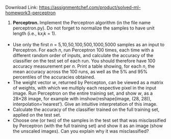 Download Link: https://assignmentchef.com/product/solved-ml-homework3-perceptron
<br>
<ol>

 <li><strong> Perceptron. </strong>Implement the Perceptron algorithm (in the file name perceptron.py). Do not forget to normalize the samples to have unit length (i.e., k<em>x<sub>i</sub></em>k = 1).</li>

</ol>

<ul>

 <li><strong> </strong>Use only the first <em>n </em>= 5<em>,</em>10<em>,</em>50<em>,</em>100<em>,</em>500<em>,</em>1000<em>,</em>5000 samples as an input to Perceptron. For each <em>n</em>, run Perceptron 100 times, each time with a different random order of inputs, and calculate the accuracy of the classifier on the test set of each run. You should therefore have 100 accuracy measurement per <em>n</em>. Print a table showing, for each <em>n</em>, the mean accuracy across the 100 runs, as well as the 5% and 95% percentiles of the accuracies obtained.</li>

 <li><strong> </strong>The weight vector <em>w</em>, returned by Percepton, can be viewed as a matrix of weights, with which we multiply each respective pixel in the input image. Run Perceptron on the entire training set, and show <em>w</em>, as a 28×28 image, for example with imshow(reshape(image, (28, 28)), interpolation=’nearest’). Give an intuitive interpretation of this image.</li>

 <li>Calculate the accuracy of the classifier trained on the full training set, applied on the test set.</li>

 <li><strong> </strong>Choose one (or two) of the samples in the test set that was misclassified by Perceptron (with the full training set) and show it as an image (show the unscaled images). Can you explain why it was misclassified?</li>

</ul>